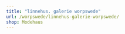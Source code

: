 ```yaml
---
title: "linnehus. galerie worpswede"
url: /worpswede/linnehus-galerie-worpswede/
shop: Modehaus
---
```


